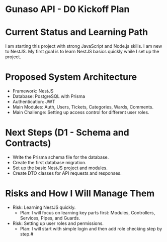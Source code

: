 # Gunaso API - D0 Kickoff Plan

# Current Status and Learning Path
I am starting this project with strong JavaScript and Node.js skills. I am new to NestJS. My first goal is to learn NestJS basics quickly while I set up the project.

# Proposed System Architecture
- Framework: NestJS
- Database: PostgreSQL with Prisma
- Authentication: JWT
- Main Modules: Auth, Users, Tickets, Categories, Wards, Comments.
- Main Challenge: Setting up access control for different user roles.

# Next Steps (D1 - Schema and Contracts)
- Write the Prisma schema file for the database.
- Create the first database migration.
- Set up the basic NestJS project and modules.
- Create DTO classes for API requests and responses.

# Risks and How I Will Manage Them
- Risk: Learning NestJS quickly.
  - Plan: I will focus on learning key parts first: Modules, Controllers, Services, Pipes, and Guards.
- Risk: Setting up user roles and permissions.
  - Plan: I will start with simple login and then add role checking step by step.#  
 
 
